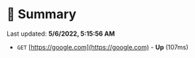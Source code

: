 # 📖 Summary
Last updated: **5/6/2022, 5:15:56 AM**

- `GET` [https://google.com](https://google.com) - **Up** (107ms)
